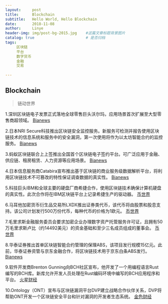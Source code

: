 ```yaml
---
layout:     post
title:      Blockchain
subtitle:   Hello World, Hello Blockchain
date:       2018-11-08 
author:     Linye 
header-img: img/post-bg-2015.jpg 	#这篇文章标题背景图片
catalog: true 						# 是否归档
tags:	
     区块链
     平台
     数字货币
     金融
     交易
    
---
```


## Blockchain
>链动世界

1.深圳区块链电子发票正式落地全球零售巨头沃尔玛，应用场景首次扩展至大型零售商超领域。 [Bianews](https://www.bianews.com/news/flash?id=24172)

2.日本NRI Secure科技推出区块链安全监控服务。新服务可检测并报告使用区块链技术的信息系统和服务中的安全漏洞，第一次使用将作为以太坊智能合约的监控服务。 [Bianews](https://www.bianews.com/news/flash?id=24163)

3.蚂蚁区块链联合上上签推出全国首个区块链电子签约平台。可广泛应用于金融、供应链、租房租赁、人力资源等应用场景。 [Bianews](https://www.bianews.com/news/flash?id=24144)

4.日本信息服务商Catabira宣布推出基于区块链的商业服务级数据解析平台，将利用区块链技术不可篡改的特性保证调查数据的真实性。 [Bianews](https://www.bianews.com/news/flash?id=24155)

5.科技巨头IBM和全球主要的硬盘厂商希捷合作，使用区块链技术确保计算机硬盘的真实性。此次合作将在IBM区块链平台上记录希捷生产的驱动器。 [币世界](https://www.bishijie.com/kuaixun_149614)

6.马耳他加密货币衍生品交易所LXDX推出证券类代币，该代币将由股票和股息支持。该公司计划发行500万份代币，每种代币的价格为1欧元。 [币世界](https://www.bishijie.com/kuaixun_148834)

7.毛里求斯金融服务委员会要求加密企业办理数字资产托管服务许可证，且拥有50万毛里求斯卢比（约14492美元）的资金基础和至少三名成员组成的董事会。 [币世界](https://www.bishijie.com/kuaixun_149202)

8.华泰证券推出首单区块链智能合约管理的保理ABS，该项目发行规模15亿元。此前，华泰证券资管与京东金融合作，将区块链技术用于京东白条ABS发行。 [Bianews](https://www.bianews.com/news/flash?id=24172)

9.软件开发商Brenton Gunning向BCH社区宣布，他开发了一个用编程语言Rust编写的BCH库。新库允许开发人员处理在Rust编码环境中编写的BCH应用程序和平台。 [火星财经](http://www.huoxing24.com/liveNewsDetail/20181108073502213125.html)

10.Ontology（ONT）宣布与区块链漏洞平台DVP建立战略合作伙伴关系，DVP将帮助ONT开发一个区块链安全平台和针对漏洞的开发者生态系统。 [金色财经](https://www.jinse.com/lives/62803.htm)
